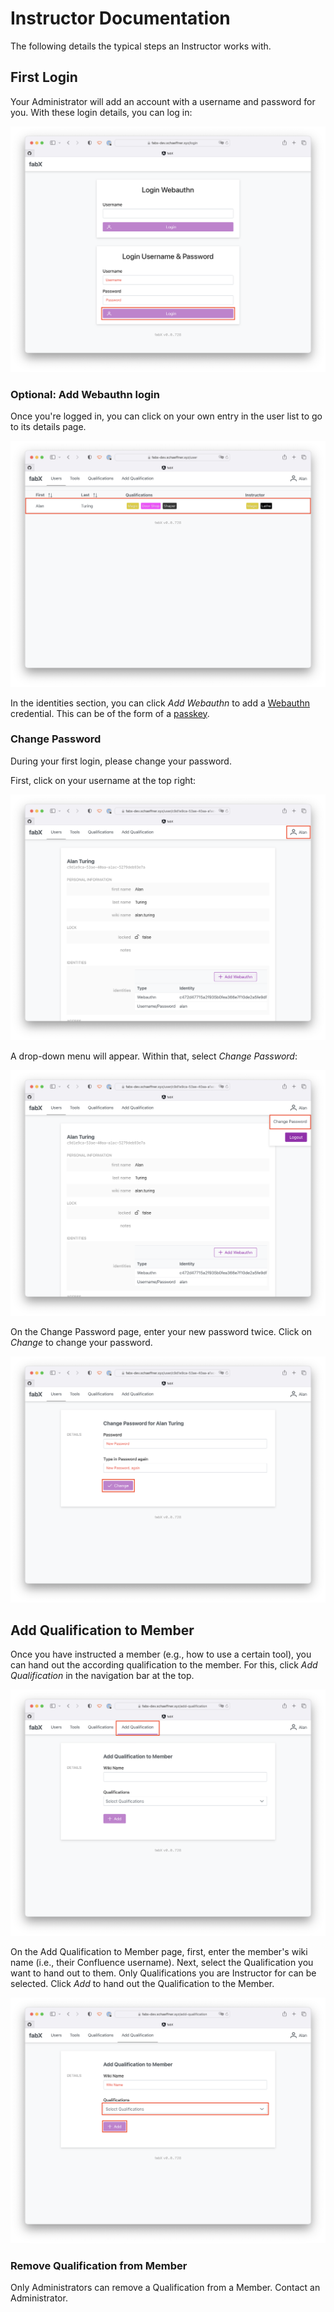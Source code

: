# Instructor Documentation

The following details the typical steps an Instructor works with.

## First Login

Your Administrator will add an account with a username and password for you.
With these login details, you can log in:

![Login with username and password](img/01-login-username-password.png)

### Optional: Add Webauthn login

Once you're logged in, you can click on your own entry in the user list to go to its details page.

![User list with single entry](img/instructor/01-user-list.png)

In the identities section, you can click _Add Webauthn_ to add a [Webauthn](https://en.wikipedia.org/wiki/WebAuthn) credential.
This can be of the form of a [passkey](https://fidoalliance.org/passkeys/).

### Change Password

During your first login, please change your password.

First, click on your username at the top right:

![User details with user menu at top right highlighted](img/instructor/02-user-details.png)

A drop-down menu will appear. Within that, select _Change Password_:

![Change Password button highlighted within user menu](img/instructor/03-user-menu.png)

On the Change Password page, enter your new password twice.
Click on _Change_ to change your password.

![Change Password page](img/instructor/04-change-password.png)

## Add Qualification to Member

Once you have instructed a member (e.g., how to use a certain tool), you can hand out the according qualification to the member.
For this, click _Add Qualification_ in the navigation bar at the top.

![Add Qualification button highlighted within navigation bar](img/instructor/10-add-qualification.png)

On the Add Qualification to Member page, first, enter the member's wiki name (i.e., their Confluence username).
Next, select the Qualification you want to hand out to them.
Only Qualifications you are Instructor for can be selected.
Click _Add_ to hand out the Qualification to the Member.

![Add Qualification to Member page](img/instructor/11-add-qualification-2.png)

### Remove Qualification from Member

Only Administrators can remove a Qualification from a Member.
Contact an Administrator.